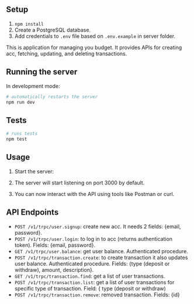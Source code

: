 ## Setup

1. `npm install`
2. Create a PostgreSQL database.
3. Add credentials to `.env` file based on `.env.example` in server folder.

This is application for managing you budget. It provides APIs for creating acc,
fetching, updating, and deleting transactions.

## Running the server

In development mode:

```bash
# automatically restarts the server
npm run dev
```

## Tests

```bash
# runs tests
npm test
```

## Usage

1. Start the server:


2. The server will start listening on port 3000 by default.

3. You can now interact with the API using tools like Postman or curl.

## API Endpoints

- `POST /v1/trpc/user.signup`: create new acc. It needs 2 fields: {email, password}. 
- `POST /v1/trpc/user.login`: to log in to acc (returns authentication token). Fields: {email, password}. 
- `GET /v1/trpc/user.balance`: get user balance. Authenticated procedure.
- `POST /v1/trpc/transaction.create`: to create transaction it also updates user balance. Authenticated procedure. 
Fields: {type (deposit or withdraw), amount, description}. 
- `GET /v1/trpc/transaction.find`: get a list of user transactions.
- `POST /v1/trpc/transaction.list`: get a list of user transactions for specific type of transaction. Field: { type (deposit or withdraw)
- `POST /v1/trpc/transaction.remove`: removed transaction. Fields: {id}

